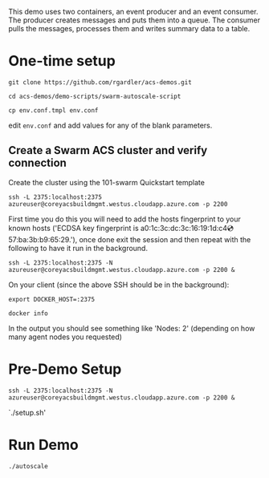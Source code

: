 This demo uses two containers, an event producer and an event
consumer. The producer creates messages and puts them into a
queue. The consumer pulls the messages, processes them and writes
summary data to a table.

# One-time setup

`git clone https://github.com/rgardler/acs-demos.git`

`cd acs-demos/demo-scripts/swarm-autoscale-script`

`cp env.conf.tmpl env.conf`

edit `env.conf` and add values for any of the blank parameters.

## Create a Swarm ACS cluster and verify connection

Create the cluster using the 101-swarm Quickstart template

`ssh -L 2375:localhost:2375 azureuser@coreyacsbuildmgmt.westus.cloudapp.azure.com -p 2200`

First time you do this you will need to add the hosts fingerprint to
your known hosts ('ECDSA key fingerprint is
a0:1c:3c:dc:3c:16:19:1d:c4:cd:57:ba:3b:b9:65:29.'), once done exit the
session and then repeat with the following to have it run in the
background.

`ssh -L 2375:localhost:2375 -N azureuser@coreyacsbuildmgmt.westus.cloudapp.azure.com -p 2200 &`

On your client (since the above SSH should be in the background):

`export DOCKER_HOST=:2375`

`docker info`

In the output you should see something like 'Nodes: 2' (depending on how many agent nodes you requested) 
# Pre-Demo Setup

`ssh -L 2375:localhost:2375 -N azureuser@coreyacsbuildmgmt.westus.cloudapp.azure.com -p 2200 &`

`./setup.sh'

# Run Demo

`./autoscale`


